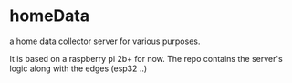 # homeData
a home data collector server for various purposes.

It is based on a raspberry pi 2b+ for now.
The repo contains the server's logic along with the edges (esp32 ..)
